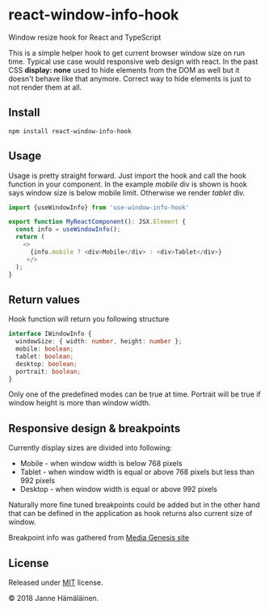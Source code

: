 # react-window-info-hook
Window resize hook for React and TypeScript

This is a simple helper hook to get current browser window size on run time.
Typical use case would responsive web design with react. In the past CSS **display: none** used to hide
elements from the DOM as well but it doesn't behave like that anymore. Correct way to hide elements is just to
not render them at all.

## Install

```
npm install react-window-info-hook
```

## Usage

Usage is pretty straight forward. Just import the hook and call the hook function in your component.
In the example _mobile_ div is shown is hook says window size is below mobile limit. Otherwise we render
_tablet_ div.

```ts
import {useWindowInfo} from 'use-window-info-hook'

export function MyReactComponent(): JSX.Element {
  const info = useWindowInfo();
  return (
    <>
      {info.mobile ? <div>Mobile</div> : <div>Tablet</div>}
     </>
  );
}

```

## Return values

Hook function will return you following structure

```ts
interface IWindowInfo {
  windowSize: { width: number, height: number };
  mobile: boolean;
  tablet: boolean;
  desktop: boolean;
  portrait: boolean;
}
```

Only one of the predefined modes can be true at time. Portrait will be true if window height is more than
window width.

## Responsive design & breakpoints

Currently display sizes are divided into following:

* Mobile - when window width is below 768 pixels
* Tablet - when window width is equal or above 768 pixels but less than 992 pixels
* Desktop - when window width is equal or above 992 pixels

Naturally more fine tuned breakpoints could be added but in the other hand that can be defined in the application
as hook returns also current size of window.

Breakpoint info was gathered from [Media Genesis site](https://mediag.com/blog/popular-screen-resolutions-designing-for-all/)

## License 
Released under [MIT](https://opensource.org/licenses/MIT) license.

&copy; 2018 Janne Hämäläinen.
